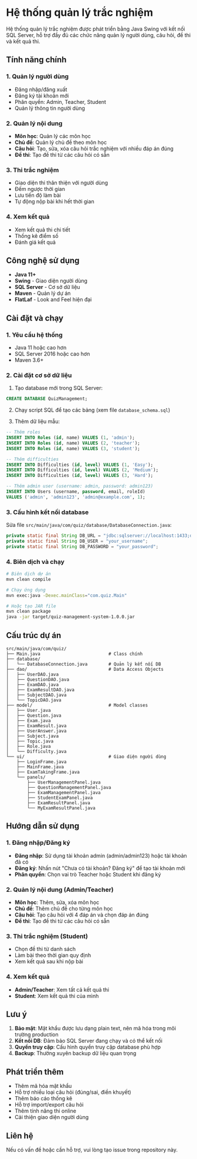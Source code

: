 # Hệ thống quản lý trắc nghiệm

Hệ thống quản lý trắc nghiệm được phát triển bằng Java Swing với kết nối SQL Server, hỗ trợ đầy đủ các chức năng quản lý người dùng, câu hỏi, đề thi và kết quả thi.

## Tính năng chính

### 1. Quản lý người dùng
- Đăng nhập/đăng xuất
- Đăng ký tài khoản mới
- Phân quyền: Admin, Teacher, Student
- Quản lý thông tin người dùng

### 2. Quản lý nội dung
- **Môn học**: Quản lý các môn học
- **Chủ đề**: Quản lý chủ đề theo môn học
- **Câu hỏi**: Tạo, sửa, xóa câu hỏi trắc nghiệm với nhiều đáp án đúng
- **Đề thi**: Tạo đề thi từ các câu hỏi có sẵn

### 3. Thi trắc nghiệm
- Giao diện thi thân thiện với người dùng
- Đếm ngược thời gian
- Lưu tiến độ làm bài
- Tự động nộp bài khi hết thời gian

### 4. Xem kết quả
- Xem kết quả thi chi tiết
- Thống kê điểm số
- Đánh giá kết quả

## Công nghệ sử dụng

- **Java 11+**
- **Swing** - Giao diện người dùng
- **SQL Server** - Cơ sở dữ liệu
- **Maven** - Quản lý dự án
- **FlatLaf** - Look and Feel hiện đại

## Cài đặt và chạy

### 1. Yêu cầu hệ thống
- Java 11 hoặc cao hơn
- SQL Server 2016 hoặc cao hơn
- Maven 3.6+

### 2. Cài đặt cơ sở dữ liệu

1. Tạo database mới trong SQL Server:
```sql
CREATE DATABASE QuizManagement;
```

2. Chạy script SQL để tạo các bảng (xem file `database_schema.sql`)

3. Thêm dữ liệu mẫu:
```sql
-- Thêm roles
INSERT INTO Roles (id, name) VALUES (1, 'admin');
INSERT INTO Roles (id, name) VALUES (2, 'teacher');
INSERT INTO Roles (id, name) VALUES (3, 'student');

-- Thêm difficulties
INSERT INTO Difficulties (id, level) VALUES (1, 'Easy');
INSERT INTO Difficulties (id, level) VALUES (2, 'Medium');
INSERT INTO Difficulties (id, level) VALUES (3, 'Hard');

-- Thêm admin user (username: admin, password: admin123)
INSERT INTO Users (username, password, email, roleId) 
VALUES ('admin', 'admin123', 'admin@example.com', 1);
```

### 3. Cấu hình kết nối database

Sửa file `src/main/java/com/quiz/database/DatabaseConnection.java`:

```java
private static final String DB_URL = "jdbc:sqlserver://localhost:1433;databaseName=QuizManagement;encrypt=false;trustServerCertificate=true";
private static final String DB_USER = "your_username";
private static final String DB_PASSWORD = "your_password";
```

### 4. Biên dịch và chạy

```bash
# Biên dịch dự án
mvn clean compile

# Chạy ứng dụng
mvn exec:java -Dexec.mainClass="com.quiz.Main"

# Hoặc tạo JAR file
mvn clean package
java -jar target/quiz-management-system-1.0.0.jar
```

## Cấu trúc dự án

```
src/main/java/com/quiz/
├── Main.java                          # Class chính
├── database/
│   └── DatabaseConnection.java        # Quản lý kết nối DB
├── dao/                               # Data Access Objects
│   ├── UserDAO.java
│   ├── QuestionDAO.java
│   ├── ExamDAO.java
│   ├── ExamResultDAO.java
│   ├── SubjectDAO.java
│   └── TopicDAO.java
├── model/                             # Model classes
│   ├── User.java
│   ├── Question.java
│   ├── Exam.java
│   ├── ExamResult.java
│   ├── UserAnswer.java
│   ├── Subject.java
│   ├── Topic.java
│   ├── Role.java
│   └── Difficulty.java
└── ui/                                # Giao diện người dùng
    ├── LoginFrame.java
    ├── MainFrame.java
    ├── ExamTakingFrame.java
    └── panels/
        ├── UserManagementPanel.java
        ├── QuestionManagementPanel.java
        ├── ExamManagementPanel.java
        ├── StudentExamPanel.java
        ├── ExamResultPanel.java
        └── MyExamResultPanel.java
```

## Hướng dẫn sử dụng

### 1. Đăng nhập/Đăng ký
- **Đăng nhập**: Sử dụng tài khoản admin (admin/admin123) hoặc tài khoản đã có
- **Đăng ký**: Nhấn nút "Chưa có tài khoản? Đăng ký" để tạo tài khoản mới
- **Phân quyền**: Chọn vai trò Teacher hoặc Student khi đăng ký

### 2. Quản lý nội dung (Admin/Teacher)
- **Môn học**: Thêm, sửa, xóa môn học
- **Chủ đề**: Thêm chủ đề cho từng môn học
- **Câu hỏi**: Tạo câu hỏi với 4 đáp án và chọn đáp án đúng
- **Đề thi**: Tạo đề thi từ các câu hỏi có sẵn

### 3. Thi trắc nghiệm (Student)
- Chọn đề thi từ danh sách
- Làm bài theo thời gian quy định
- Xem kết quả sau khi nộp bài

### 4. Xem kết quả
- **Admin/Teacher**: Xem tất cả kết quả thi
- **Student**: Xem kết quả thi của mình

## Lưu ý

1. **Bảo mật**: Mật khẩu được lưu dạng plain text, nên mã hóa trong môi trường production
2. **Kết nối DB**: Đảm bảo SQL Server đang chạy và có thể kết nối
3. **Quyền truy cập**: Cấu hình quyền truy cập database phù hợp
4. **Backup**: Thường xuyên backup dữ liệu quan trọng

## Phát triển thêm

- Thêm mã hóa mật khẩu
- Hỗ trợ nhiều loại câu hỏi (đúng/sai, điền khuyết)
- Thêm báo cáo thống kê
- Hỗ trợ import/export câu hỏi
- Thêm tính năng thi online
- Cải thiện giao diện người dùng

## Liên hệ

Nếu có vấn đề hoặc cần hỗ trợ, vui lòng tạo issue trong repository này.
